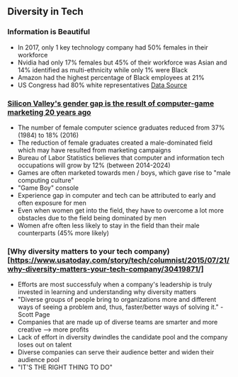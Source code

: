 ## Diversity in Tech
### Information is Beautiful
- In 2017, only 1 key technology company had 50% females in their workforce
- Nvidia had only 17% females but 45% of their workforce was Asian and 14% identified as multi-ethnicity while only 1% were Black
- Amazon had the highest percentage of Black employees at 21%
- US Congress had 80% white representatives
[Data Source](https://informationisbeautiful.net/visualizations/diversity-in-tech/)  

### [Silicon Valley's gender gap is the result of computer-game marketing 20 years ago](https://qz.com/911737/silicon-valleys-gender-gap-is-the-result-of-computer-game-marketing-20-years-ago/)  
- The number of female computer science graduates reduced from 37% (1984) to 18% (2016)
- The reduction of female graduates created a male-dominated field which may have resulted from marketing campaigns 
- Bureau of Labor Statistics believes that computer and information tech occupations will grow by 12% (between 2014-2024) 
- Games are often marketed towards men / boys, which gave rise to "male computing culture"
- "Game Boy" console
- Experience gap in computer and tech can be attributed to early and often exposure for men
- Even when women get into the field, they have to overcome a lot more obstacles due to the field being dominated by men
- Women afre often less likely to stay in the field than their male counterparts (45% more likely)

### [Why diversity matters to your tech company)[https://www.usatoday.com/story/tech/columnist/2015/07/21/why-diversity-matters-your-tech-company/30419871/]  
- Efforts are most successfuly when a company's leadership is truly invested in learning and understanding why diversity matters
- "Diverse groups of people bring to organizations more and different ways of seeing a problem and, thus, faster/better ways of solving it." - Scott Page
- Companies that are made up of diverse teams are smarter and more creative --> more profits
- Lack of effort in diversity dwindles the candidate pool and the company loses out on talent
- Diverse companies can serve their audience better and widen their audience pool
- "IT'S THE RIGHT THING TO DO"